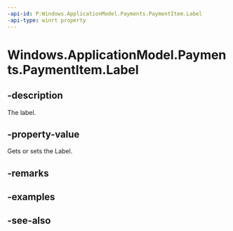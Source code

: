```yaml
---
-api-id: P:Windows.ApplicationModel.Payments.PaymentItem.Label
-api-type: winrt property
---
```


<!-- Property syntax
public string Label { get;  set; }
-->

# Windows.ApplicationModel.Payments.PaymentItem.Label

## -description
The label.

## -property-value
Gets or sets the Label.

## -remarks

## -examples

## -see-also